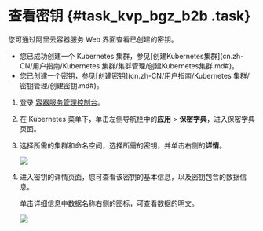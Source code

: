 # 查看密钥 {#task_kvp_bgz_b2b .task}

您可通过阿里云容器服务 Web 界面查看已创建的密钥。

-   您已成功创建一个 Kubernetes 集群，参见[创建Kubernetes集群](cn.zh-CN/用户指南/Kubernetes 集群/集群管理/创建Kubernetes集群.md#)。
-   您已创建一个密钥，参见[创建密钥](cn.zh-CN/用户指南/Kubernetes 集群/密钥管理/创建密钥.md#)。

1.  登录 [容器服务管理控制台](https://cs.console.aliyun.com/)。 
2.  在 Kubernetes 菜单下，单击左侧导航栏中的**应用** \> **保密字典**，进入保密字典页面。 
3.  选择所需的集群和命名空间，选择所需的密钥，并单击右侧的**详情**。 

    ![](http://static-aliyun-doc.oss-cn-hangzhou.aliyuncs.com/assets/img/14729/6223_zh-CN.png)

4.  进入密钥的详情页面，您可查看该密钥的基本信息，以及密钥包含的数据信息。 

    单击详细信息中数据名称右侧的图标，可查看数据的明文。

    ![](http://static-aliyun-doc.oss-cn-hangzhou.aliyuncs.com/assets/img/14729/6224_zh-CN.png)


